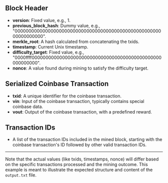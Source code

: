 ## Block Header

- **version**: Fixed value, e.g., 1.
- **previous_block_hash**: Dummy value, e.g., "0000000000000000000000000000000000000000000000000000000000000000".
- **merkle_root**: A hash calculated from concatenating the txids.
- **timestamp**: Current Unix timestamp.
- **difficulty_target**: Fixed value, e.g., "0000ffff00000000000000000000000000000000000000000000000000000000".
- **nonce**: A value found during mining to satisfy the difficulty target.

## Serialized Coinbase Transaction

- **txid**: A unique identifier for the coinbase transaction.
- **vin**: Input of the coinbase transaction, typically contains special coinbase data.
- **vout**: Output of the coinbase transaction, with a predefined reward.

## Transaction IDs

- A list of the transaction IDs included in the mined block, starting with the coinbase transaction's ID followed by other valid transaction IDs.

---

Note that the actual values (like txids, timestamps, nonce) will differ based on the specific transactions processed and the mining outcome. This example is meant to illustrate the expected structure and content of the `output.txt` file.
